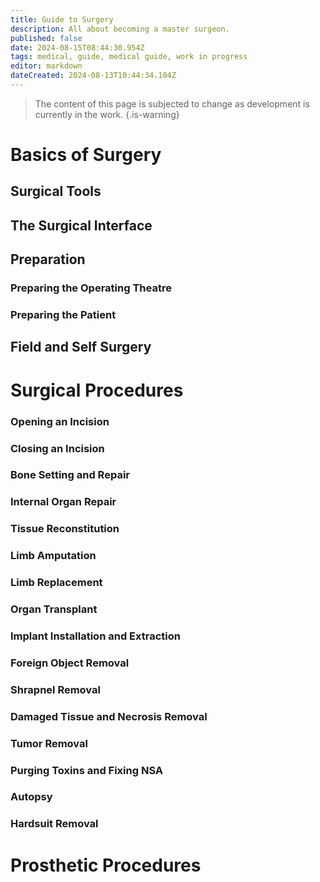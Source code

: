 ```yaml
---
title: Guide to Surgery
description: All about becoming a master surgeon.
published: false
date: 2024-08-15T08:44:30.954Z
tags: medical, guide, medical guide, work in progress
editor: markdown
dateCreated: 2024-08-13T10:44:34.104Z
---
```



> The content of this page is subjected to change as development is currently in the work.
{.is-warning}

# Basics of Surgery

## Surgical Tools

## The Surgical Interface

## Preparation

### Preparing the Operating Theatre

### Preparing the Patient

## Field and Self Surgery

# Surgical Procedures

### Opening an Incision

### Closing an Incision

### Bone Setting and Repair

### Internal Organ Repair

### Tissue Reconstitution

### Limb Amputation

### Limb Replacement

### Organ Transplant

### Implant Installation and Extraction

### Foreign Object Removal

### Shrapnel Removal

### Damaged Tissue and Necrosis Removal

### Tumor Removal

### Purging Toxins and Fixing NSA

### Autopsy

### Hardsuit Removal


# Prosthetic Procedures